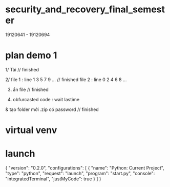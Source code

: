 # security_and_recovery_final_semester
19120641 - 19120694


# plan demo 1 

1/ Tài // finished

2/ file 1 : line 1 3 5 7 9 ... // finished
   file 2 : line 0 2 4 6 8 ...


3. ẩn file  // finished

4. obfurcasted code : wait lastime

& tạo folder mới .zip có password // finished


# virtual venv


# launch

{
    "version": "0.2.0",
    "configurations": [
        {
            "name": "Python: Current Project",
            "type": "python",
            "request": "launch",
            "program": "start.py",
            "console": "integratedTerminal",
            "justMyCode": true
        }
    ]
}
 

